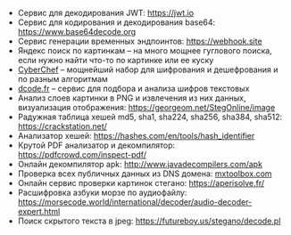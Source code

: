 
- Сервис для декодирования JWT: https://jwt.io
- Сервис для кодирования и декодирования base64: https://www.base64decode.org
- Сервис генерации временных эндпоинтов: https://webhook.site
- Яндекс поиск по картинкам – на много мощнее гуглового поиска, если нужно найти что-то по картинке или ее куску
- [CyberChef](https://gchq.github.io/CyberChef/) – мощнейший набор для шифрования и дешефрования и по разным алгоритмам
- [dcode.fr](https://www.dcode.fr/en) – сервис для подбора и анализа шифров текстовых
- Анализ слоев картинки в PNG и извлечения из них данных, визуализация отображения: https://georgeom.net/StegOnline/image
- Радужная таблица хешей md5, sha1, sha224, sha256, sha384, sha512: https://crackstation.net/
- Анализатор хешей: https://hashes.com/en/tools/hash_identifier
- Крутой PDF анализатор и декомпилятор: https://pdfcrowd.com/inspect-pdf/
- Онлайн декомпилятор apk: http://www.javadecompilers.com/apk
- Проверка всех публичных данных из DNS домена: [mxtoolbox.com](https://mxtoolbox.com/SuperTool.aspx)
- Онлайн сервис проверки картинок стегано: https://aperisolve.fr/
- Расшифровка азбуки морзе по аудиофайлу: https://morsecode.world/international/decoder/audio-decoder-expert.html
- Поиск скрытого текста в jpeg: https://futureboy.us/stegano/decode.pl